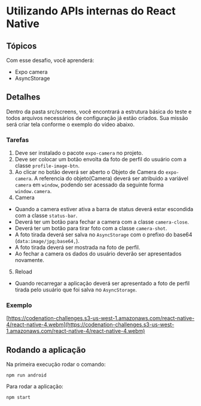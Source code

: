 # Utilizando APIs internas do React Native

## Tópicos
Com esse desafio, você aprenderá:

- Expo camera
- AsyncStorage

## Detalhes

Dentro da pasta src/screens, você encontrará a estrutura básica do teste e todos arquivos necessários de configuração já estão criados. Sua missão será criar tela conforme o exemplo do vídeo abaixo.

### Tarefas

1. Deve ser instalado o pacote `expo-camera` no projeto.
2. Deve ser colocar um botão envolta da foto de perfil do usuário com a classe `profile-image-btn`.
3. Ao clicar no botão deverá ser aberto o Objeto de Camera do `expo-camera`. A referencia do objeto(Camera) deverá ser atribuido a variável `camera` em `window`, podendo ser acessado da seguinte forma `window.camera`.
4. Camera
  - Quando a camera estiver ativa a barra de status deverá estar escondida com a classe `status-bar`.
  - Deverá ter um botão para fechar a camera com a classe `camera-close`.
  - Deverá ter um botão para tirar foto com a classe `camera-shot`.
  - A foto tirada deverá ser salva no `AsyncStorage` com o prefixo do base64 (`data:image/jpg;base64,`).
  - A foto tirada deverá ser mostrada na foto de perfil.
  - Ao fechar a camera os dados do usuário deverão ser apresentados novamente.
5. Reload
  - Quando recarregar a aplicação deverá ser apresentado a foto de perfil tirada pelo usuário que foi salva no `AsyncStorage`.

### Exemplo
[https://codenation-challenges.s3-us-west-1.amazonaws.com/react-native-4/react-native-4.webm](https://codenation-challenges.s3-us-west-1.amazonaws.com/react-native-4/react-native-4.webm)

## Rodando a aplicação
Na primeira execução rodar o comando:
```
npm run android
```
Para rodar a aplicação:
```
npm start
```
